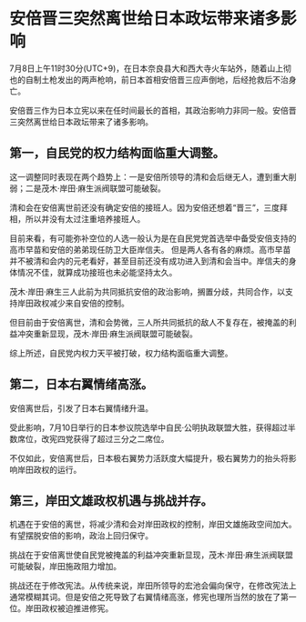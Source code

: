 # 安倍晋三突然离世给日本政坛带来诸多影响

7月8日上午11时30分(UTC+9)，在日本奈良县大和西大寺火车站外，随着山上彻也的自制土枪发出的两声枪响，前日本首相安倍晋三应声倒地，后经抢救后不治身亡。

安倍晋三作为日本立宪以来在任时间最长的首相，其政治影响力非同一般。安倍晋三突然离世给日本政坛带来了诸多影响。

## 第一，自民党的权力结构面临重大调整。

这一调整同时表现在两个趋势上：一是安倍所领导的清和会后继无人，遭到重大削弱；二是茂木·岸田·麻生派阀联盟可能破裂。

清和会在安倍离世前还没有确定安倍的接班人。因为安倍还想着“晋三”，三度拜相，所以并没有太过注重培养接班人。

目前来看，有可能弥补空位的人选一般认为是在自民党党首选举中备受安倍支持的高市早苗和安倍的弟弟现任防卫大臣岸信夫。
但是两人各有各的麻烦。高市早苗并不被清和会内的元老看好，甚至目前还没有成功进入到清和会当中。岸信夫的身体情况不佳，就算成功接班也未必能坚持太久。

茂木·岸田·麻生三人此前为共同抵抗安倍的政治影响，搁置分歧，共同合作，以支持岸田政权减少来自安倍的控制。

但目前由于安倍离世，清和会势微，三人所共同抵抗的敌人不复存在，被掩盖的利益冲突重新显现，茂木·岸田·麻生派阀联盟可能破裂。

综上所述，自民党内权力天平被打破，权力结构面临重大调整。

## 第二，日本右翼情绪高涨。
安倍离世后，引发了日本右翼情绪升温。

受此影响，7月10日举行的日本参议院选举中自民·公明执政联盟大胜，获得超过半数席位，改宪四党获得了超过三分之二席位。

不仅如此，安倍离世后，日本极右翼势力活跃度大幅提升，极右翼势力的抬头将影响岸田政权的运行。

## 第三，岸田文雄政权机遇与挑战并存。
机遇在于安倍的离世，将减少清和会对岸田政权的控制，岸田文雄施政空间加大。有望摆脱安倍的影响，政治上回归保守。

挑战在于安倍离世使自民党被掩盖的利益冲突重新显现，茂木·岸田·麻生派阀联盟可能破裂，岸田施政阻力增加。

挑战还在于修改宪法。从传统来说，岸田所领导的宏池会偏向保守，在修改宪法上通常模糊其词。但是安倍之死导致了右翼情绪高涨，修宪也理所当然的放在了第一位。岸田政权被迫推进修宪。
